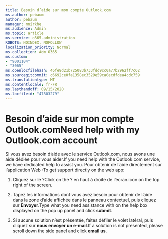 ```yaml
---
title: Besoin d’aide sur mon compte Outlook.com
ms.author: pebaum
author: pebaum
manager: mnirkhe
ms.audience: Admin
ms.topic: article
ms.service: o365-administration
ROBOTS: NOINDEX, NOFOLLOW
localization_priority: Normal
ms.collection: Adm_O365
ms.custom:
- "9001104"
- "3065"
ms.openlocfilehash: 46fe8d21b725083b733fdd9cc0a77b2962ff7c62
ms.sourcegitcommit: c6692ce0fa1358ec3529e59ca0ecdfdea4cdc759
ms.translationtype: MT
ms.contentlocale: fr-FR
ms.lasthandoff: 09/15/2020
ms.locfileid: "47803279"
---
```

# <a name="need-help-with-my-outlookcom-account"></a><span data-ttu-id="c138e-102">Besoin d’aide sur mon compte Outlook.com</span><span class="sxs-lookup"><span data-stu-id="c138e-102">Need help with my Outlook.com account</span></span>

<span data-ttu-id="c138e-103">Si vous avez besoin d’aide avec le service Outlook.com, nous avons une aide dédiée pour vous aider.</span><span class="sxs-lookup"><span data-stu-id="c138e-103">If you need help with the Outlook.com service, we have dedicated help to assist you.</span></span> <span data-ttu-id="c138e-104">Pour obtenir de l’aide directement sur l’application Web :</span><span class="sxs-lookup"><span data-stu-id="c138e-104">To get support directly on the web app:</span></span> 

1. <span data-ttu-id="c138e-105">Cliquez sur le ?</span><span class="sxs-lookup"><span data-stu-id="c138e-105">Click on the ?</span></span> <span data-ttu-id="c138e-106">en haut à droite de l’écran.</span><span class="sxs-lookup"><span data-stu-id="c138e-106">icon on the top right of the screen.</span></span> 

2. <span data-ttu-id="c138e-107">Tapez les informations dont vous avez besoin pour obtenir de l’aide dans la zone d’aide affichée dans le panneau contextuel, puis cliquez sur **Envoyer**.</span><span class="sxs-lookup"><span data-stu-id="c138e-107">Type what you need assistance with on the help box displayed on the pop up panel and click **submit**.</span></span> 

3. <span data-ttu-id="c138e-108">Si aucune solution n’est présentée, faites défiler le volet latéral, puis cliquez sur **nous envoyer un e-mail**.</span><span class="sxs-lookup"><span data-stu-id="c138e-108">If a solution is not presented, please scroll down the side panel and click **email us**.</span></span>
